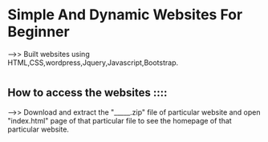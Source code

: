 
# Simple And Dynamic Websites For Beginner

-->> Built websites using HTML,CSS,wordpress,Jquery,Javascript,Bootstrap.
#
#
## How to access the websites ::::

-->> Download and extract the "_____.zip" file of particular website and open "index.html" page of that particular file to see the homepage of that particular website.
#
